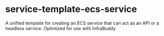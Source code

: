 # service-template-ecs-service
A unified template for creating an ECS service that can act as an API or a headless service. Optimized for use with InfraBuddy
